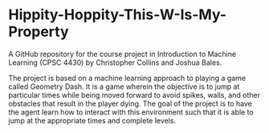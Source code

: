 # Hippity-Hoppity-This-W-Is-My-Property
A GitHub repository for the course project in Introduction to Machine Learning (CPSC 4430) by Christopher Collins and Joshua Bales. 

The project is based on a machine learning approach to playing a game called Geometry Dash. It is a game wherein the objective is to jump at particular times while being moved forward to avoid spikes, walls, and other obstacles that result in the player dying. The goal of the project is to have the agent learn how to interact with this environment such that it is able to jump at the appropriate times and complete levels.
